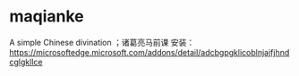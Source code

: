 # maqianke
A simple Chinese divination ；诸葛亮马前课
安装：	https://microsoftedge.microsoft.com/addons/detail/adcbgpgklicoblnjajfjhndcglgkllce 

